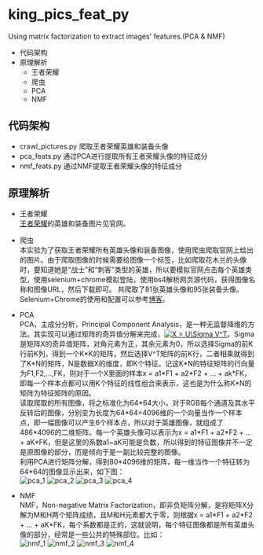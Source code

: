 # king_pics_feat_py
Using matrix factorization to extract images' features.(PCA &amp; NMF)

* 代码架构
* 原理解析
  * 王者荣耀
  * 爬虫
  * PCA
  * NMF
  
## 代码架构
 * crawl_pictures.py  爬取王者荣耀英雄和装备头像
 * pca_feats.py  通过PCA进行提取所有王者荣耀头像的特征成分
 * nmf_feats.py  通过NMF提取王者荣耀头像的特征成分
 
## 原理解析
  * 王者荣耀 <br>
  [王者荣耀](http://pvp.qq.com/web201605/herolist.shtml)的英雄和装备图片见官网。
  * 爬虫 <br>
      本实验为了获取王者荣耀所有英雄头像和装备图像，使用爬虫爬取官网上给出的图片。由于爬取图像的时候需要给图像一个标签，比如爬取花木兰的头像时，要知道她是“战士”和“刺客”类型的英雄，所以要模拟官网点击每个英雄类型，使用selenium+chrome模拟登陆，使用bs4解析网页源代码，获得图像名称和图像URL，然后下载即可。 共爬取了81张英雄头像和95张装备头像。 <br>
      Selenium+Chrome的使用和配置可以参考[博客](https://www.jianshu.com/p/4b84a7d7e567)。<br>
  * PCA <br>
      PCA，主成分分析，Principal Component Analysis，是一种无监督降维的方法。其实现可以通过矩阵的奇异值分解来完成，<a href="https://www.codecogs.com/eqnedit.php?latex=X&space;=&space;U\Sigma&space;V^T" target="_blank"><img src="https://latex.codecogs.com/gif.latex?X&space;=&space;U\Sigma&space;V^T" title="X = U\Sigma V^T" /></a>。Sigma是矩阵X的奇异值矩阵，对角元素为正，其余元素为0，所以选择Sigma的前K行前K列，得到一个K\*K的矩阵，然后选择V^T矩阵的前K行，二者相乘就得到了K\*N的矩阵，N是数据X的维度，即K个特征。记这K\*N的特征矩阵的行向量为F1,F2,...,FK，则对于一个X里面的样本x = a1\*F1 + a2\*F2 + ... + ak\*FK，即每一个样本点都可以用K个特征的线性组合来表示，这也是为什么称K\*N的矩阵为特征矩阵的原因。 <br>
      读取爬取的所有图像，将之标准化为64\*64大小，对于RGB每个通道及其水平反转后的图像，分别变为长度为64\*64=4096维的一个向量当作一个样本点，即一幅图像可以产生6个样本点，所以对于英雄图像，就组成了486\*4096的二维矩阵。每一个英雄头像可以表示为x = a1\*F1 + a2\*F2 + ... + aK\*FK，但是这里的系数a1~aK可能是负数，所以得到的特征图像并不一定是原图像的部分，而是倾向于是一副比较完整的图像。 <br>
      利用PCA进行矩阵分解，得到80\*4096维的矩阵，每一维当作一个特征转为64\*64的图像显示出来，如下图：<br>
      ![pca_1](https://github.com/lxcnju/king_pics_feat_py/blob/master/pics/pca_feat1.png)
      ![pca_2](https://github.com/lxcnju/king_pics_feat_py/blob/master/pics/pca_feat2.png)
      ![pca_3](https://github.com/lxcnju/king_pics_feat_py/blob/master/pics/pca_feat3.png)
      ![pca_4](https://github.com/lxcnju/king_pics_feat_py/blob/master/pics/pca_feat4.png)
      
  * NMF <br>
      NMF，Non-negative Matrix Factorization，即非负矩阵分解，是将矩阵X分解为M和H两个矩阵成绩，且M和H元素都大于零，则根据x = a1\*F1 + a2\*F2 + ... + aK\*FK，每个系数都是正的，这就说明，每个特征图像都是所有英雄头像的部分，经常是一些公共的特殊部位。比如：<br>
      ![nmf_1](https://github.com/lxcnju/king_pics_feat_py/blob/master/pics/nmf_feat1.png)
      ![nmf_2](https://github.com/lxcnju/king_pics_feat_py/blob/master/pics/nmf_feat2.png)
      ![nmf_3](https://github.com/lxcnju/king_pics_feat_py/blob/master/pics/num_feat3.png)
      ![nmf_4](https://github.com/lxcnju/king_pics_feat_py/blob/master/pics/num_feat4.png)
      
